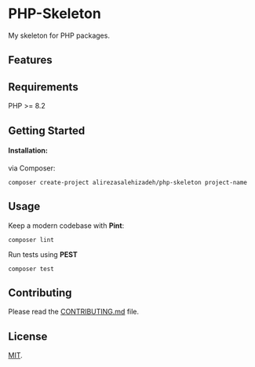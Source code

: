 # PHP-Skeleton

My skeleton for PHP packages.

## Features


##  Requirements
PHP >= 8.2


## Getting Started
#### Installation:
via Composer:
```
composer create-project alirezasalehizadeh/php-skeleton project-name
```

## Usage

Keep a modern codebase with **Pint**:
```
composer lint
```

Run tests using **PEST**
```
composer test
```

## Contributing
Please read the [CONTRIBUTING.md](CONTRIBUTING.md) file.


## License

[MIT](LICENSE.md).

